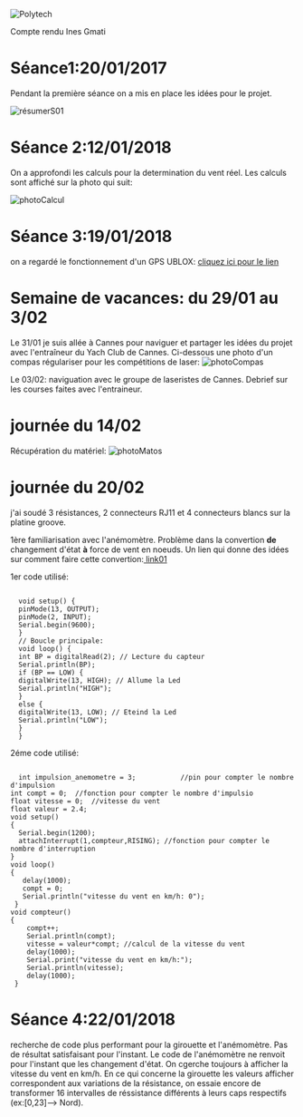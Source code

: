 ![Polytech](http://www.polytechnice.fr/jahia/jsp/jahia/templates/inc/img/polytech_nice-sophia.png)

Compte rendu Ines Gmati

# Séance1:20/01/2017

Pendant la première séance on a mis en place les idées pour le projet.

![résumerS01](https://s20.postimg.org/kk2h9azst/S01bis.png)


# Séance 2:12/01/2018
On a approfondi les calculs pour la determination du vent réel.
Les calculs sont affiché sur la photo qui suit:

![photoCalcul](https://s20.postimg.org/5mpeuruod/calcul_VR.jpg)

# Séance 3:19/01/2018

on a regardé le fonctionnement d'un GPS UBLOX: [cliquez ici pour le lien](https://playground.arduino.cc/UBlox/GPS)

# Semaine de vacances: du 29/01 au 3/02

Le 31/01 je suis allée à Cannes pour naviguer et partager les idées du projet avec l'entraîneur du Yach Club de Cannes.
Ci-dessous une photo d'un compas régulariser pour les compétitions de laser:
![photoCompas](https://s20.postimg.org/bdept6eot/compas.jpg)

Le 03/02: naviguation avec le groupe de laseristes de Cannes. Debrief sur les courses faites avec l'entraineur.

# journée du 14/02

Récupération du matériel:
![ photoMatos](https://s20.postimg.org/h3fv0xr0t/photo_Matos.jpg)

# journée du 20/02
j'ai soudé 3 résistances, 2 connecteurs RJ11 et 4 connecteurs blancs sur la platine groove.

1ère familiarisation avec l'anémomètre.
Problème dans la convertion **de** changement d'état **à** force de vent en noeuds. 
Un lien qui donne des idées sur comment faire cette convertion:[ link01](https://forum.arduino.cc/index.php?topic=92398.0)

1er code utilisé:
<pre><code>
  void setup() { 
  pinMode(13, OUTPUT); 
  pinMode(2, INPUT); 
  Serial.begin(9600);
  }
  // Boucle principale:
  void loop() { 
  int BP = digitalRead(2); // Lecture du capteur 
  Serial.println(BP);
  if (BP == LOW) {
  digitalWrite(13, HIGH); // Allume la Led
  Serial.println("HIGH");
  }
  else {
  digitalWrite(13, LOW); // Eteind la Led
  Serial.println("LOW");
  } 
  }
</pre></code>  

2éme code utilisé:
<pre><code>
  int impulsion_anemometre = 3;           //pin pour compter le nombre d'impulsion 
int compt = 0;  //fonction pour compter le nombre d'impulsio
float vitesse = 0;  //vitesse du vent
float valeur = 2.4;
void setup()
{
  Serial.begin(1200);
  attachInterrupt(1,compteur,RISING); //fonction pour compter le nombre d'interruption
}
void loop()
{
   delay(1000);
   compt = 0;
   Serial.println("vitesse du vent en km/h: 0");
 }
void compteur()
{
    compt++;
    Serial.println(compt);
    vitesse = valeur*compt; //calcul de la vitesse du vent
    delay(1000);
    Serial.print("vitesse du vent en km/h:");
    Serial.println(vitesse);
    delay(1000);
 }
</pre></code>

# Séance 4:22/01/2018

recherche de code plus performant pour la girouette et l'anémomètre. Pas de résultat satisfaisant pour l'instant.
Le code de l'anémomètre ne renvoit pour l'instant que les changement d'état. On cgerche toujours à afficher la vitesse du vent en km/h.
En ce qui concerne la girouette les valeurs afficher correspondent aux variations de la résistance, on essaie encore de transformer 16 intervalles de réssistance différents à leurs caps respectifs (ex:[0,23]--> Nord).







